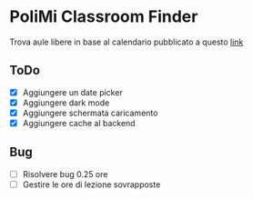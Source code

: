# PoliMi Classroom Finder

Trova aule libere in base al calendario pubblicato a questo [link](https://www7.ceda.polimi.it/spazi/spazi/controller/OccupazioniGiornoEsatto.do?evn_giornaliera=evento&jaf_currentWFID=main)

## ToDo

- [x] Aggiungere un date picker
- [x] Aggiungere dark mode
- [x] Aggiungere schermata caricamento
- [x] Aggiungere cache al backend

## Bug

- [ ] Risolvere bug 0.25 ore
- [ ] Gestire le ore di lezione sovrapposte